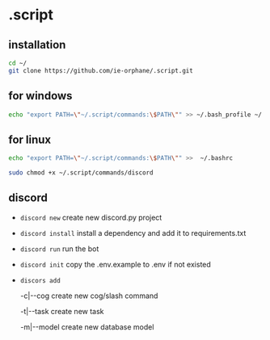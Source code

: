 # .script

## installation

```bash
cd ~/
git clone https://github.com/ie-orphane/.script.git
```

## for windows

```bash
echo "export PATH=\"~/.script/commands:\$PATH\"" >> ~/.bash_profile ~/.bashrc
```

## for linux

```bash
echo "export PATH=\"~/.script/commands:\$PATH\"" >>  ~/.bashrc

sudo chmod +x ~/.script/commands/discord
```

## discord

- `discord new` create new discord.py project
- `discord install` install a dependency and add it to requirements.txt
- `discord run` run the bot
- `discord init` copy the .env.example to .env if not existed
- `discors add`

  -c|--cog create new cog/slash command

  -t|--task create new task

  -m|--model create new database model
